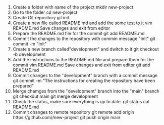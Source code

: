 1. Create a folder with name of the project
mkdir new-project
2. Go to the folder
cd new-project
3. Create Git repository
git init
4. Create a new file called README.md and add the some test to it
vim README.md
Save changes and exit from editor
5. Prepare the README.md  file for the commit
git add README.md
6. Commit the changes to the repository with commin message "Init"
git commit -m "Init"
7. Create a new branch called"development" and dwitch to it
git checkout -b development
8. Add the instructions to the README.md file and prepare them for the commit
vim README.md
Save changes and exit from editor
git add README.md
9. Commit changes to the "development" branch with a commit message
git commit -m "The instructions for creating the repository have been prepared"
10. Merge chamges from the "development" branch into the "main" branch
git checkout main
git merge development
11. Check the status, make sure everything is up to date.
git status
cat README.md
12. Commit changes to remote repository
git remote add origin https://<token>github.com/<username>/new-project
git push origin main
